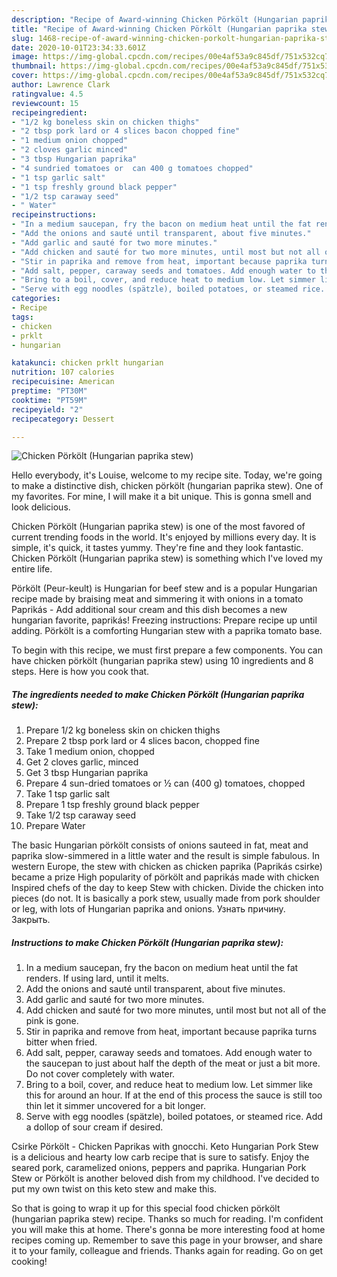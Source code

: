 ```yaml
---
description: "Recipe of Award-winning Chicken Pörkölt (Hungarian paprika stew)"
title: "Recipe of Award-winning Chicken Pörkölt (Hungarian paprika stew)"
slug: 1468-recipe-of-award-winning-chicken-porkolt-hungarian-paprika-stew
date: 2020-10-01T23:34:33.601Z
image: https://img-global.cpcdn.com/recipes/00e4af53a9c845df/751x532cq70/chicken-porkolt-hungarian-paprika-stew-recipe-main-photo.jpg
thumbnail: https://img-global.cpcdn.com/recipes/00e4af53a9c845df/751x532cq70/chicken-porkolt-hungarian-paprika-stew-recipe-main-photo.jpg
cover: https://img-global.cpcdn.com/recipes/00e4af53a9c845df/751x532cq70/chicken-porkolt-hungarian-paprika-stew-recipe-main-photo.jpg
author: Lawrence Clark
ratingvalue: 4.5
reviewcount: 15
recipeingredient:
- "1/2 kg boneless skin on chicken thighs"
- "2 tbsp pork lard or 4 slices bacon chopped fine"
- "1 medium onion chopped"
- "2 cloves garlic minced"
- "3 tbsp Hungarian paprika"
- "4 sundried tomatoes or  can 400 g tomatoes chopped"
- "1 tsp garlic salt"
- "1 tsp freshly ground black pepper"
- "1/2 tsp caraway seed"
- " Water"
recipeinstructions:
- "In a medium saucepan, fry the bacon on medium heat until the fat renders. If using lard, until it melts."
- "Add the onions and sauté until transparent, about five minutes."
- "Add garlic and sauté for two more minutes."
- "Add chicken and sauté for two more minutes, until most but not all of the pink is gone."
- "Stir in paprika and remove from heat, important because paprika turns bitter when fried."
- "Add salt, pepper, caraway seeds and tomatoes. Add enough water to the saucepan to just about half the depth of the meat or just a bit more. Do not cover completely with water."
- "Bring to a boil, cover, and reduce heat to medium low. Let simmer like this for around an hour. If at the end of this process the sauce is still too thin let it simmer uncovered for a bit longer."
- "Serve with egg noodles (spätzle), boiled potatoes, or steamed rice. Add a dollop of sour cream if desired."
categories:
- Recipe
tags:
- chicken
- prklt
- hungarian

katakunci: chicken prklt hungarian 
nutrition: 107 calories
recipecuisine: American
preptime: "PT30M"
cooktime: "PT59M"
recipeyield: "2"
recipecategory: Dessert

---
```



![Chicken Pörkölt (Hungarian paprika stew)](https://img-global.cpcdn.com/recipes/00e4af53a9c845df/751x532cq70/chicken-porkolt-hungarian-paprika-stew-recipe-main-photo.jpg)

Hello everybody, it's Louise, welcome to my recipe site. Today, we're going to make a distinctive dish, chicken pörkölt (hungarian paprika stew). One of my favorites. For mine, I will make it a bit unique. This is gonna smell and look delicious.

Chicken Pörkölt (Hungarian paprika stew) is one of the most favored of current trending foods in the world. It's enjoyed by millions every day. It is simple, it's quick, it tastes yummy. They're fine and they look fantastic. Chicken Pörkölt (Hungarian paprika stew) is something which I've loved my entire life.

Pörkölt (Peur-keult) is Hungarian for beef stew and is a popular Hungarian recipe made by braising meat and simmering it with onions in a tomato Paprikás - Add additional sour cream and this dish becomes a new hungarian favorite, paprikás! Freezing instructions: Prepare recipe up until adding. Pörkölt is a comforting Hungarian stew with a paprika tomato base.


To begin with this recipe, we must first prepare a few components. You can have chicken pörkölt (hungarian paprika stew) using 10 ingredients and 8 steps. Here is how you cook that.

<!--inarticleads1-->

##### The ingredients needed to make Chicken Pörkölt (Hungarian paprika stew):

1. Prepare 1/2 kg boneless skin on chicken thighs
1. Prepare 2 tbsp pork lard or 4 slices bacon, chopped fine
1. Take 1 medium onion, chopped
1. Get 2 cloves garlic, minced
1. Get 3 tbsp Hungarian paprika
1. Prepare 4 sun-dried tomatoes or ½ can (400 g) tomatoes, chopped
1. Take 1 tsp garlic salt
1. Prepare 1 tsp freshly ground black pepper
1. Take 1/2 tsp caraway seed
1. Prepare  Water


The basic Hungarian pörkölt consists of onions sauteed in fat, meat and paprika slow-simmered in a little water and the result is simple fabulous. In western Europe, the stew with chicken as chicken paprika (Paprikás csirke) became a prize High popularity of pörkölt and paprikás made with chicken Inspired chefs of the day to keep Stew with chicken. Divide the chicken into pieces (do not. It is basically a pork stew, usually made from pork shoulder or leg, with lots of Hungarian paprika and onions. Узнать причину. Закрыть. 

<!--inarticleads2-->

##### Instructions to make Chicken Pörkölt (Hungarian paprika stew):

1. In a medium saucepan, fry the bacon on medium heat until the fat renders. If using lard, until it melts.
1. Add the onions and sauté until transparent, about five minutes.
1. Add garlic and sauté for two more minutes.
1. Add chicken and sauté for two more minutes, until most but not all of the pink is gone.
1. Stir in paprika and remove from heat, important because paprika turns bitter when fried.
1. Add salt, pepper, caraway seeds and tomatoes. Add enough water to the saucepan to just about half the depth of the meat or just a bit more. Do not cover completely with water.
1. Bring to a boil, cover, and reduce heat to medium low. Let simmer like this for around an hour. If at the end of this process the sauce is still too thin let it simmer uncovered for a bit longer.
1. Serve with egg noodles (spätzle), boiled potatoes, or steamed rice. Add a dollop of sour cream if desired.


Csirke Pörkölt - Chicken Paprikas with gnocchi. Keto Hungarian Pork Stew is a delicious and hearty low carb recipe that is sure to satisfy. Enjoy the seared pork, caramelized onions, peppers and paprika. Hungarian Pork Stew or Pörkölt is another beloved dish from my childhood. I&#39;ve decided to put my own twist on this keto stew and make this. 

So that is going to wrap it up for this special food chicken pörkölt (hungarian paprika stew) recipe. Thanks so much for reading. I'm confident you will make this at home. There's gonna be more interesting food at home recipes coming up. Remember to save this page in your browser, and share it to your family, colleague and friends. Thanks again for reading. Go on get cooking!
